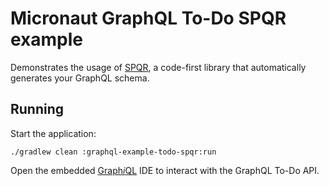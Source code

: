 # Micronaut GraphQL To-Do SPQR example

Demonstrates the usage of [SPQR](https://github.com/leangen/graphql-spqr), a code-first library that automatically generates your GraphQL schema.

## Running

Start the application:

    ./gradlew clean :graphql-example-todo-spqr:run

Open the embedded [Graph<i>i</i>QL](http://localhost:8080/graphiql) IDE to interact with the GraphQL To-Do API.
